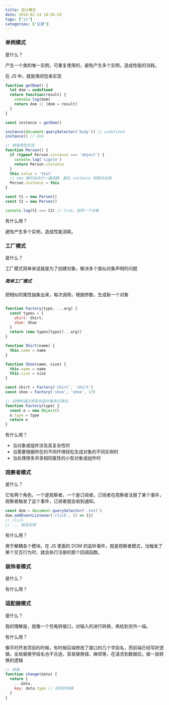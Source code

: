 ```yaml
---
title: 设计模式
date: 2018-02-14 18:56:59
tags: ["js"]
categories: ["记录"]
---
```


### 单例模式

是什么？

产生一个类的唯一实例，可重复使用的，避免产生多个实例，造成性能的消耗。

在 JS 中，就是用闭包来实现

```javascript
function getDom() {
  let dom = undefined
  return function(result) {
    console.log(dom)
    return dom || (dom = result)
  }
}

const instance = getDom()

instance(document.querySelector('body')) // undefined
instance() // dom
```

```javascript
// 使用原型实现
function Person() {
  if (typeof Person.instance === 'object') {
    console.log('signle')
    return Person.instance
  }
  this.value = 'test'
  // new 操作会执行一遍函数，最后 instance 把指向自身
  Person.instance = this
}

const t1 = new Person()
const t2 = new Person()

console.log(t1 === t2) // true，是同一个对象
```

有什么用？

避免产生多个实例，造成性能消耗。

### 工厂模式

是什么？

工厂模式简单来说就是为了创建对象，解决多个类似对象声明的问题

##### 简单工厂模式

把相似的属性抽象出来，每次调用，根据参数，生成新一个对象

```javascript

function Factory(type, ...arg) {
  const types = {
    shirt: Shirt,
    shoe: Shoe
  }
  return (new types[type](...arg))
}

function Shirt(name) {
  this.name = name
}

function Shoe(name, size) {
  this.name = name
  this.size = size
}

const shirt = Factory('shirt', 'shirt')
const shoe = Factory('shoe', 'shoe', 17)

// 这种和通过原型创造对象有点类似
function Factory(type) {
  const o = new Object()
  o.type = type
  return o
}
```



有什么用？

- 当对象或组件涉及高复杂性时
- 当需要根据所在的不同环境轻松生成对象的不同实例时
- 当处理很多共享相同属性的小型对象或组件时

### 观察者模式

是什么？

它有两个角色，一个是观察者，一个是订阅者。订阅者在观察者注册了某个事件，观察者触发了这个事件，订阅者就会收到通知。

```javascript
const dom = document.querySelector('.test')
dom.addEventListener('click', () => {})
// click
// ... 触发回调
```



有什么用？

用于解耦各个模块。在 JS 里面的 DOM 的监听事件，就是观察者模式，当触发了某个交互行为时，就会执行注册的那个回调函数。

### 装饰者模式

是什么？

有什么用？

### 适配器模式

是什么？

我的理解是，就像一个充电转接口，对输入的进行转换，再给到另外一端。

有什么用？

像平时开发项目的时候，有时候后端修改了接口的几个字段名，而前端已经写好逻辑，全局替换字段名也不合适，容易替换错、麻烦等，在请求到数据后，做一层转换的逻辑

```javascript
// 转换
function change(data) {
  return {
    ...data,
    key: data.type // 这样的转换
  }
}
```

